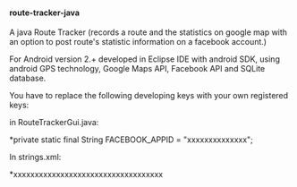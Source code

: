 #### route-tracker-java
A java Route Tracker (records a route and the statistics on google map with an option to post route's statistic information on a facebook account.) 

For Android version 2.+ developed in Eclipse IDE with android SDK, using android GPS technology, Google Maps API, Facebook API and SQLite database.

You have to replace the following developing keys with your own registered keys:

in RouteTrackerGui.java:

  *private static final String FACEBOOK_APPID = "xxxxxxxxxxxxxx";
  
In strings.xml:

  *<string name="google_maps_api_key">xxxxxxxxxxxxxxxxxxxxxxxxxxxxxxxxxxx</string>
